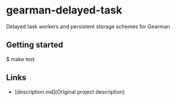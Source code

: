 # gearman-delayed-task

Delayed task workers and persistent storage schemes for Gearman

## Getting started

$ make test

## Links

* [description.md](Original project description)
